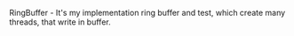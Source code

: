 RingBuffer - It's my implementation ring buffer and test, which create many threads, that write in buffer.
